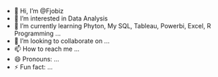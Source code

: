 - 👋 Hi, I’m @Fjobiz
- 👀 I’m interested in Data Analysis 
- 🌱 I’m currently learning Phyton, My SQL, Tableau, Powerbi, Excel, R Programming ...
- 💞️ I’m looking to collaborate on ...
- 📫 How to reach me ...
- 😄 Pronouns: ...
- ⚡ Fun fact: ...

<!---
Fjobiz/Fjobiz is a ✨ special ✨ repository because its `README.md` (this file) appears on your GitHub profile.
You can click the Preview link to take a look at your changes.
--->
